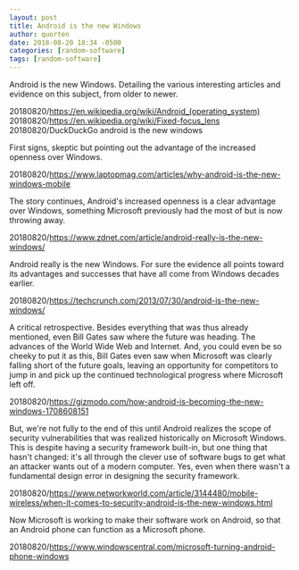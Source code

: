 ```yaml
---
layout: post
title: Android is the new Windows
author: quorten
date: 2018-08-20 18:34 -0500
categories: [random-software]
tags: [random-software]
---
```


Android is the new Windows.  Detailing the various interesting
articles and evidence on this subject, from older to newer.

20180820/https://en.wikipedia.org/wiki/Android_(operating_system)  
20180820/https://en.wikipedia.org/wiki/Fixed-focus_lens  
20180820/DuckDuckGo android is the new windows

First signs, skeptic but pointing out the advantage of the increased
openness over Windows.

20180820/https://www.laptopmag.com/articles/why-android-is-the-new-windows-mobile

The story continues, Android's increased openness is a clear advantage
over Windows, something Microsoft previously had the most of but is
now throwing away.

<!-- more -->

20180820/https://www.zdnet.com/article/android-really-is-the-new-windows/

Android really is the new Windows.  For sure the evidence all points
toward its advantages and successes that have all come from Windows
decades earlier.

20180820/https://techcrunch.com/2013/07/30/android-is-the-new-windows/

A critical retrospective.  Besides everything that was thus already
mentioned, even Bill Gates saw where the future was heading.  The
advances of the World Wide Web and Internet.  And, you could even be
so cheeky to put it as this, Bill Gates even saw when Microsoft was
clearly falling short of the future goals, leaving an opportunity for
competitors to jump in and pick up the continued technological
progress where Microsoft left off.

20180820/https://gizmodo.com/how-android-is-becoming-the-new-windows-1708608151

But, we're not fully to the end of this until Android realizes the
scope of security vulnerabilities that was realized historically on
Microsoft Windows.  This is despite having a security framework
built-in, but one thing that hasn't changed: it's all through the
clever use of software bugs to get what an attacker wants out of a
modern computer.  Yes, even when there wasn't a fundamental design
error in designing the security framework.

20180820/https://www.networkworld.com/article/3144480/mobile-wireless/when-it-comes-to-security-android-is-the-new-windows.html

Now Microsoft is working to make their software work on Android, so
that an Android phone can function as a Microsoft phone.

20180820/https://www.windowscentral.com/microsoft-turning-android-phone-windows
